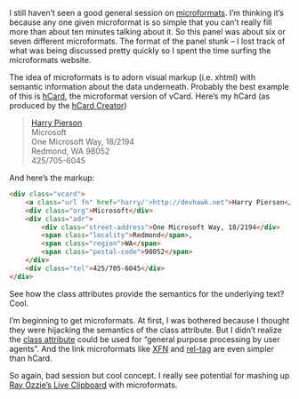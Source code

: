 I still haven’t seen a good general session on
[microformats](http://microformats.org/). I’m thinking it’s because any
one given microformat is so simple that you can’t really fill more than
about ten minutes talking about it. So this panel was about six or seven
different microformats. The format of the panel stunk – I lost track of
what was being discussed pretty quickly so I spent the time surfing the
microformats website.

The idea of microformats is to adorn visual markup (i.e. xhtml) with
semantic information about the data underneath. Probably the best
example of this is [hCard](http://microformats.org/wiki/hcard), the
microformat version of vCard. Here’s my hCard (as produced by the [hCard
Creator](http://microformats.org/code/hcard/creator))

<blockquote>
  <div class="vcard">
      <a class="url fn" href="harry/'>http://devhawk.net">Harry Pierson</a>
      <div class="org">Microsoft</div>
      <div class="adr">
          <div class="street-address">One Microsoft Way, 18/2194</div>
          <span class="locality">Redmond</span>,
          <span class="region">WA</span>
          <span class="postal-code">98052</span>
      </div>
      <div class="tel">425/705-6045</div>
  </div>
</blockquote>

And here’s the markup:

``` html
<div class="vcard">
    <a class="url fn" href="harry/'>http://devhawk.net">Harry Pierson</a>
    <div class="org">Microsoft</div>
    <div class="adr">
        <div class="street-address">One Microsoft Way, 18/2194</div>
        <span class="locality">Redmond</span>,
        <span class="region">WA</span>
        <span class="postal-code">98052</span>
    </div>
    <div class="tel">425/705-6045</div>
</div>
```

See how the class attributes provide the semantics for the underlying
text? Cool.

I’m beginning to get microformats. At first, I was bothered because I
thought they were hijacking the semantics of the class attribute. But I
didn’t realize the [class
attribute](http://www.w3.org/TR/html4/struct/global.html#adef-class)
could be used for “general purpose processing by user agents”. And the
link microformats like [XFN](http://gmpg.org/xfn/) and
[rel-tag](http://www.microformats.com/wiki/rel-tag) are even simpler
than hCard.

So again, bad session but cool concept. I really see potential for
mashing up [Ray Ozzie’s Live
Clipboard](http://devhawk.net/2006/03/07/ray-ozzie-on-simple-bridge-building/)
with microformats.
